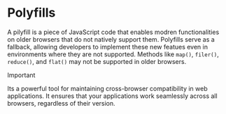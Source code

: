 # Polyfills
A pilyfill is a piece of JavaScript code that enables modren functionalities on older browsers that do not natively support them. Polyfills serve as a fallback, allowing developers to implement these new featues even in environments where they are not supported.
Methods like `map()`, `filer()`, `reduce()`, and `flat()` may not be supported in older browsers.
> [!IMPORTANT]
> Its a powerful tool for maintaining cross-browser compatibility in web applications. It ensures that your applications work seamlessly across all browsers, regardless of their version.

